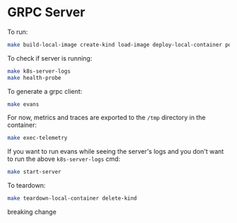 # GRPC Server

To run:

```bash
make build-local-image create-kind load-image deploy-local-container port-forward
```

To check if server is running:

```bash
make k8s-server-logs
make health-probe
```

To generate a grpc client:

```bash
make evans
```

For now, metrics and traces are exported to the `/tmp` directory in the container:

```bash
make exec-telemetry
```

If you want to run evans while seeing the server's logs and you don't want to run the above `k8s-server-logs` cmd:

```bash
make start-server
```

To teardown:

```bash
make teardown-local-container delete-kind
```

breaking change
